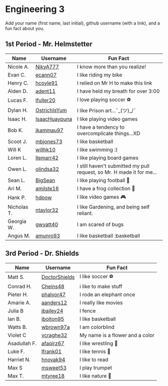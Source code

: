 # Engineering 3

Add your name (first name, last initial), github username (with a link), and a fun fact about you.

## 1st Period - Mr. Helmstetter
Name | Username | Fun Fact
--- | --- | ---
Nicole A. | [NikyA777](https://github.com/NikyA777) | I know more than you realize!
Evan C.|[ecann07](https://github.com/ecann07)| I like riding my bike 
Henry C. | [hcoyle91](https://github.com/hcoyle91) | I relied on Mr H to make this link
Alden D. | [adent11](https://github.com/adent11) | I have held my breath for over 3:00
Lucas F. | [lfuller20](https://github.com/lfuller20) | I love playing soccer :soccer:
Dylan H. | [OstrichIsYum](https://github.com/OstrichIsYum) | I like Prison art...¯\_(ツ)_/¯ 
Isaac H. |[IsaacHuaypuna](https://github.com/isaacHuaypuna) | I like playing video games
Bob K. |[jkammau97](https://github.com/jkammau97)| I have a tendency to overcomplicate things...XD
Scoot J. | [mbjones73](https://github.com/mbjones73) | I like basketball
Will K | [willhk10](https://github.com/willhk10) | I like swimming :)
Loren L. | [llemarr42](https://github.com/llemarr42) | I like playing board games
Owen L. | [olindsa32](https://github.com/olindsa32) | I still haven't submitted my pull request, so Mr. H made it for me...
Sean L. | [BigSean](https://github.com/slynch66) | I like playing football :football:
Ari M.  | [amilste16](https://github.com/amilste16) | I have a frog collection :frog:
Hank P. | [hdpow](https://github.com/hdpow) | I like video games :video_game:
Nicholas T. | [ntaylor32](https://github.com/ntaylor32) | I like Gardening, and being self reliant.
Georgia W. | [gwyatt40](https://github.com/gwyatt40) | I am scared of bugs 
Angus M.| [amunro93](https://github.com/amunro93)| I like basketball :basketball 


## 3rd Period - Dr. Shields
Name | Username | Fun Fact
--- | --- | ---
Matt S. | [DoctorShields](https://github.com/DoctorShields) | I like soccer :soccer:
Conrad H.  | [Cheins48](https://github.com/Cheins48) | i like to make stuff 
Pieter H. | [phalvor47](https://github.com/phalvor47) | I rode an elephant once
Amarie A. | [aanders12](https://github.com/aanders12) | I really like movies
Julia B | [jbailey24](https://github.com/jbailey24) | I fence
Ian B. | [ibolton95](https://github.com/ibolton95) | I like basketball
Watts B. | [wbrown97a](https://github.com/wbrown97a) | I am colorblind 
Violet C | [vcraghe32](https://github.com/vcraghe32)| My name is a flower and a color
Asadullah F. |[afaqirz67](https://github.com/afaqirz67)  | I like wrestling :wrestling:
Luke F. | [lfrank01](https://github.com/lfrank01) | I like tennis :tennis:
Harriet N. | [hnovak94](https://github.com/hnovak94) | I like to read
Max S | [msweet53](https://github.com/msweet53)| I play trumpet
Max T. | [mtyree18](https://github.com/mtyree18) | I like nature :palm_tree:

